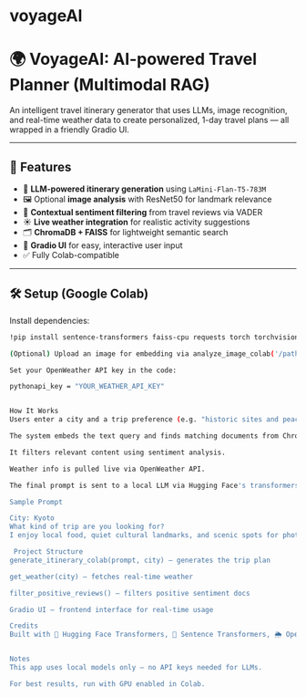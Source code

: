 # voyageAI

# 🌍 VoyageAI: AI-powered Travel Planner (Multimodal RAG)

An intelligent travel itinerary generator that uses LLMs, image recognition, and real-time weather data to create personalized, 1-day travel plans — all wrapped in a friendly Gradio UI.

---

## 🚀 Features

- 🧠 **LLM-powered itinerary generation** using `LaMini-Flan-T5-783M`
- 🖼️ Optional **image analysis** with ResNet50 for landmark relevance
- 🧾 **Contextual sentiment filtering** from travel reviews via VADER
- ☀️ **Live weather integration** for realistic activity suggestions
- 🗂️ **ChromaDB + FAISS** for lightweight semantic search
- 💬 **Gradio UI** for easy, interactive user input
- ✅ Fully Colab-compatible

---

## 🛠️ Setup (Google Colab)

Install dependencies:
```bash
!pip install sentence-transformers faiss-cpu requests torch torchvision pillow transformers chromadb nltk gradio

(Optional) Upload an image for embedding via analyze_image_colab('/path/to/image.jpg')

Set your OpenWeather API key in the code:

pythonapi_key = "YOUR_WEATHER_API_KEY"


How It Works
Users enter a city and a trip preference (e.g. "historic sites and peaceful views").

The system embeds the text query and finds matching documents from ChromaDB.

It filters relevant content using sentiment analysis.

Weather info is pulled live via OpenWeather API.

The final prompt is sent to a local LLM via Hugging Face's transformers to generate a bullet-point itinerary.

Sample Prompt

City: Kyoto  
What kind of trip are you looking for?  
I enjoy local food, quiet cultural landmarks, and scenic spots for photography.

 Project Structure
generate_itinerary_colab(prompt, city) – generates the trip plan

get_weather(city) – fetches real-time weather

filter_positive_reviews() – filters positive sentiment docs

Gradio UI – frontend interface for real-time usage

Credits
Built with 🤖 Hugging Face Transformers, 🧠 Sentence Transformers, 🌦️ OpenWeather API, 🖼️ TorchVision, and Gradio.


Notes
This app uses local models only — no API keys needed for LLMs.

For best results, run with GPU enabled in Colab.





